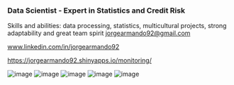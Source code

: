 ### Data Scientist - Expert in Statistics and Credit Risk
Skills and abilities: data processing, statistics, multicultural projects, strong adaptability and great team spirit
jorgearmando92@gmail.com

www.linkedin.com/in/jorgearmando92 											

https://jorgearmando92.shinyapps.io/monitoring/

![image](https://user-images.githubusercontent.com/70816900/133685885-9e331df7-4d93-4cea-837b-5666b33f817d.png)
![image](https://user-images.githubusercontent.com/70816900/133685905-75c54915-be3c-4ca4-9f7f-b476af89ddc3.png)
![image](https://user-images.githubusercontent.com/70816900/133686047-8a8f9175-0ce8-4f6e-94e6-decfd76a3b67.png)
![image](https://user-images.githubusercontent.com/70816900/133686103-5159aaca-cd60-4b40-9f69-e00af1cec8e2.png)
![image](https://user-images.githubusercontent.com/70816900/133686233-6edf6e5f-1fb5-447f-b20a-a4f30dbf879a.png)





<!--
**jorguzb/jorguzb** is a ✨ _special_ ✨ repository because its `README.md` (this file) appears on your GitHub profile.

Here are some ideas to get you started:

- 🔭 I’m currently working on ML
- 🌱 I’m currently learning 
- 👯 I’m looking to collaborate on ...
- 🤔 I’m looking for help with ...
- 💬 Ask me about ...
- 📫 How to reach me: ...
- 😄 Pronouns: ...
- ⚡ Fun fact: ...
-->

	
  
